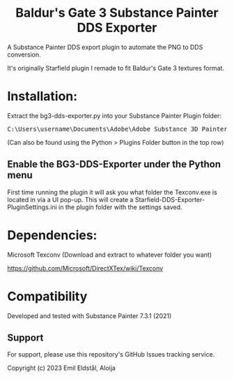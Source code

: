 <h1 align="center">
Baldur's Gate 3 Substance Painter DDS Exporter
</h1>


A Substance Painter DDS export plugin to automate the PNG to DDS conversion.

It's originally Starfield plugin I remade to fit Baldur's Gate 3 textures format.

# Installation:
Extract the bg3-dds-exporter.py into your Substance Painter Plugin folder:
<pre>
C:\Users\username\Documents\Adobe\Adobe Substance 3D Painter\python\plugins
</pre>

(Can also be found using the Python > Plugins Folder button in the top row)

## Enable the BG3-DDS-Exporter under the Python menu
First time running the plugin it will ask you what folder the Texconv.exe is located in via a UI pop-up. This will create a Starfield-DDS-Exporter-PluginSettings.ini in the plugin folder with the settings saved.

# Dependencies:
Microsoft Texconv (Download and extract to whatever folder you want)

https://github.com/Microsoft/DirectXTex/wiki/Texconv

# Compatibility
Developed and tested with Substance Painter 7.3.1 (2021)

## Support
For support, please use this repository's GitHub Issues tracking service.

Copyright (c) 2023 Emil Eldstål, Aloija
